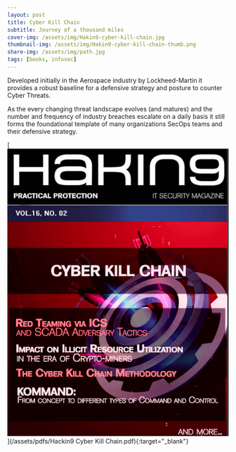 ```yaml
---
layout: post
title: Cyber Kill Chain
subtitle: Journey of a thousand miles
cover-img: /assets/img/Hakin9-cyber-kill-chain.jpg
thumbnail-img: /assets/img/Hakin9-cyber-kill-chain-thumb.png
share-img: /assets/img/path.jpg
tags: [books, infosec]
---
```


Developed initially in the Aerospace industry by Lockheed-Martin it provides a robust baseline for a defensive strategy and posture to counter Cyber Threats.

As the every changing threat landscape evolves (and matures) and the number and frequency of industry breaches escalate on a daily basis it still forms the foundational template of many organizations SecOps teams and their defensive strategy.

[![Cyber Kill Chain](/assets/img/Hackin9-Cyber-Kill-Chain-cover.png)](/assets/pdfs/Hackin9 Cyber Kill Chain.pdf){:target="_blank"}

